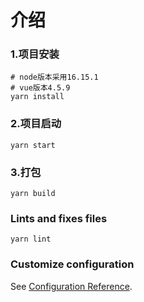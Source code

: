 # 介绍

### 1.项目安装
```
# node版本采用16.15.1
# vue版本4.5.9
yarn install
```

### 2.项目启动
```
yarn start
```

### 3.打包
```
yarn build
```

### Lints and fixes files
```
yarn lint
```

### Customize configuration
See [Configuration Reference](https://cli.vuejs.org/config/).
